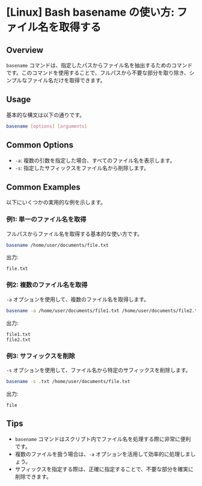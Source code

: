 # [Linux] Bash basename の使い方: ファイル名を取得する

## Overview
`basename` コマンドは、指定したパスからファイル名を抽出するためのコマンドです。このコマンドを使用することで、フルパスから不要な部分を取り除き、シンプルなファイル名だけを取得できます。

## Usage
基本的な構文は以下の通りです。

```bash
basename [options] [arguments]
```

## Common Options
- `-a`: 複数の引数を指定した場合、すべてのファイル名を表示します。
- `-s`: 指定したサフィックスをファイル名から削除します。

## Common Examples
以下にいくつかの実用的な例を示します。

### 例1: 単一のファイル名を取得
フルパスからファイル名を取得する基本的な使い方です。

```bash
basename /home/user/documents/file.txt
```
出力:
```
file.txt
```

### 例2: 複数のファイル名を取得
`-a` オプションを使用して、複数のファイル名を取得します。

```bash
basename -a /home/user/documents/file1.txt /home/user/documents/file2.txt
```
出力:
```
file1.txt
file2.txt
```

### 例3: サフィックスを削除
`-s` オプションを使用して、ファイル名から特定のサフィックスを削除します。

```bash
basename -s .txt /home/user/documents/file.txt
```
出力:
```
file
```

## Tips
- `basename` コマンドはスクリプト内でファイル名を処理する際に非常に便利です。
- 複数のファイルを扱う場合は、`-a` オプションを活用して効率的に処理しましょう。
- サフィックスを指定する際は、正確に指定することで、不要な部分を確実に削除できます。